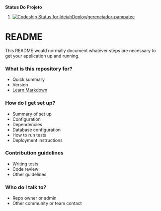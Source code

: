 **Status Do Projeto**

1. [![Codeship Status for IdeiahDeploy/gerenciador-pampatec](https://codeship.com/projects/8b4a7390-00cb-0134-25ef-1a1e2837bce8/status?branch=master)](https://codeship.com/projects/153321)



# README #

This README would normally document whatever steps are necessary to get your application up and running.

### What is this repository for? ###

* Quick summary
* Version
* [Learn Markdown](https://bitbucket.org/tutorials/markdowndemo)

### How do I get set up? ###

* Summary of set up
* Configuration
* Dependencies
* Database configuration
* How to run tests
* Deployment instructions

### Contribution guidelines ###

* Writing tests
* Code review
* Other guidelines

### Who do I talk to? ###

* Repo owner or admin
* Other community or team contact